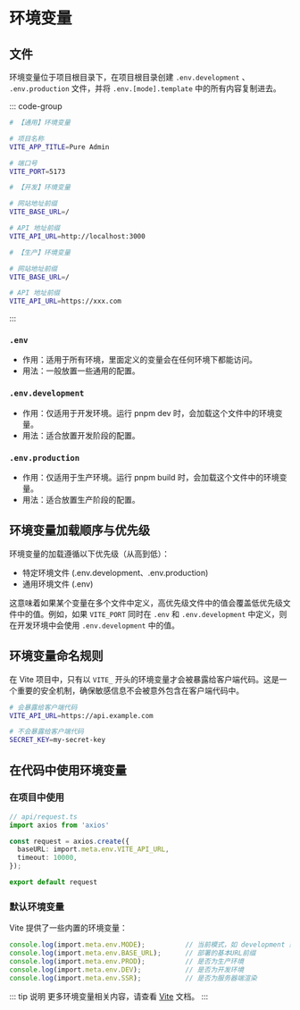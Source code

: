 # 环境变量

## 文件

环境变量位于项目根目录下，在项目根目录创建 `.env.development` 、 `.env.production` 文件，并将 `.env.[mode].template` 中的所有内容复制进去。

::: code-group
```bash [.env]
# 【通用】环境变量

# 项目名称
VITE_APP_TITLE=Pure Admin

# 端口号
VITE_PORT=5173
```

```bash [.env.development]
# 【开发】环境变量

# 网站地址前缀
VITE_BASE_URL=/

# API 地址前缀
VITE_API_URL=http://localhost:3000
```

```bash [.env.production]
# 【生产】环境变量

# 网站地址前缀
VITE_BASE_URL=/

# API 地址前缀
VITE_API_URL=https://xxx.com
```
:::

### `.env`

- 作用：适用于所有环境，里面定义的变量会在任何环境下都能访问。
- 用法：一般放置一些通用的配置。

### `.env.development`

- 作用：仅适用于开发环境。运行 pnpm dev 时，会加载这个文件中的环境变量。
- 用法：适合放置开发阶段的配置。

### `.env.production`

- 作用：仅适用于生产环境。运行 pnpm build 时，会加载这个文件中的环境变量。
- 用法：适合放置生产阶段的配置。

## 环境变量加载顺序与优先级

环境变量的加载遵循以下优先级（从高到低）：

- 特定环境文件 (.env.development、.env.production)
- 通用环境文件 (.env)

这意味着如果某个变量在多个文件中定义，高优先级文件中的值会覆盖低优先级文件中的值。例如，如果 `VITE_PORT` 同时在 `.env` 和 `.env.development` 中定义，则在开发环境中会使用 `.env.development` 中的值。

## 环境变量命名规则

在 Vite 项目中，只有以 `VITE_` 开头的环境变量才会被暴露给客户端代码。这是一个重要的安全机制，确保敏感信息不会被意外包含在客户端代码中。

``` bash
# 会暴露给客户端代码
VITE_API_URL=https://api.example.com

# 不会暴露给客户端代码
SECRET_KEY=my-secret-key
```

## 在代码中使用环境变量

### 在项目中使用

``` ts
// api/request.ts
import axios from 'axios'

const request = axios.create({
  baseURL: import.meta.env.VITE_API_URL,
  timeout: 10000,
});

export default request
```

### 默认环境变量

Vite 提供了一些内置的环境变量：

``` ts
console.log(import.meta.env.MODE);          // 当前模式，如 development 或 production
console.log(import.meta.env.BASE_URL);      // 部署的基本URL前缀
console.log(import.meta.env.PROD);          // 是否为生产环境
console.log(import.meta.env.DEV);           // 是否为开发环境
console.log(import.meta.env.SSR);           // 是否为服务器端渲染
```

::: tip 说明
更多环境变量相关内容，请查看 [Vite](https://cn.vitejs.dev/guide/env-and-mode.html) 文档。
:::
